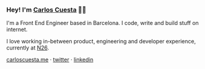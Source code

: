 ### Hey! I'm [Carlos Cuesta](https://carloscuesta.me) 👋🏼

I'm a Front End Engineer based in Barcelona. I code, write and build stuff on internet.

I love working in-between product, engineering and developer experience, currently at [N26](https://n26.com).

[carloscuesta.me](https://carloscuesta.me) · [twitter](https://twitter.com/crloscuesta) · [linkedin](https://linkedin.com/in/crloscuesta) 
